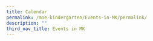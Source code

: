 ```yaml
---
title: Calendar
permalink: /moe-kindergarten/Events-in-MK/permalink/
description: ""
third_nav_title: Events in MK
---
```

